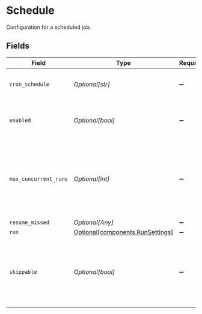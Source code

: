 # Schedule

Configuration for a scheduled job.


## Fields

| Field                                                                                                  | Type                                                                                                   | Required                                                                                               | Description                                                                                            |
| ------------------------------------------------------------------------------------------------------ | ------------------------------------------------------------------------------------------------------ | ------------------------------------------------------------------------------------------------------ | ------------------------------------------------------------------------------------------------------ |
| `cron_schedule`                                                                                        | *Optional[str]*                                                                                        | :heavy_minus_sign:                                                                                     | A cron schedule on which to run this job.                                                              |
| `enabled`                                                                                              | *Optional[bool]*                                                                                       | :heavy_minus_sign:                                                                                     | Determines whether or not this schedule is enabled.                                                    |
| `max_concurrent_runs`                                                                                  | *Optional[int]*                                                                                        | :heavy_minus_sign:                                                                                     | The maximum number of instances that may be running of this scheduled job at any given time.           |
| `resume_missed`                                                                                        | *Optional[Any]*                                                                                        | :heavy_minus_sign:                                                                                     | N/A                                                                                                    |
| `run`                                                                                                  | [Optional[components.RunSettings]](../../models/shared/runsettings.md)                                 | :heavy_minus_sign:                                                                                     | N/A                                                                                                    |
| `skippable`                                                                                            | *Optional[bool]*                                                                                       | :heavy_minus_sign:                                                                                     | Skippable jobs can be delayed, up to their next run time, if the system is hitting concurrency limits. |